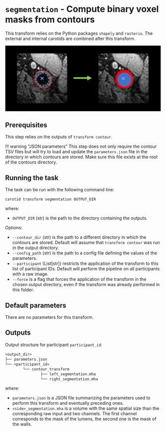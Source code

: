 # `segmentation` - Compute binary voxel masks from contours

This transform relies on the Python packages `shapely` and `rasterio`.
The external and internal carotids are combined after this transform. 

![Illustration of segmentation transform](../images/segmentation_transform.png)

## Prerequisites

This step relies on the outputs of `transform contour`.

!!! warning "JSON parameters"
    This step does not only require the contour TSV files but will try to
    load and update the `parameters.json` file in the directory in which contours are
    stored. Make sure this file exists at the root of the contours directory.

## Running the task

The task can be run with the following command line:
```
carotid transform segmentation OUTPUT_DIR
```
where:

- `OUTPUT_DIR` (str) is the path to the directory containing the outputs.

Options:

- `--contour_dir` (str) is the path to a different directory in which the contours are stored.
Default will assume that `transform contour` was run in the output directory.
- `--config_path` (str) is the path to a config file defining the values of the parameters.
- `--participant` (List[str]) restricts the application of the transform to this list of participant IDs. 
Default will perform the pipeline on all participants with a raw image.
- `--force` is a flag that forces the application of the transform in the chosen output directory,
even if the transform was already performed in this folder.

## Default parameters

There are no parameters for this transform.

## Outputs

Output structure for participant `participant_id`:
```console
<output_dir>
├── parameters.json
└── <participant_id>
        └── contour_transform
                ├── left_segmentation.mha
                └── right_segmentation.mha
```

where:

- `parameters.json` is a JSON file summarizing the parameters used to perform this transform and eventually preceding ones.
- `<side>_segmentation.mha` is a volume with the same spatial size than the corresponding raw input and two channels.
The first channel corresponds to the mask of the lumens, the second one is the mask of the walls.